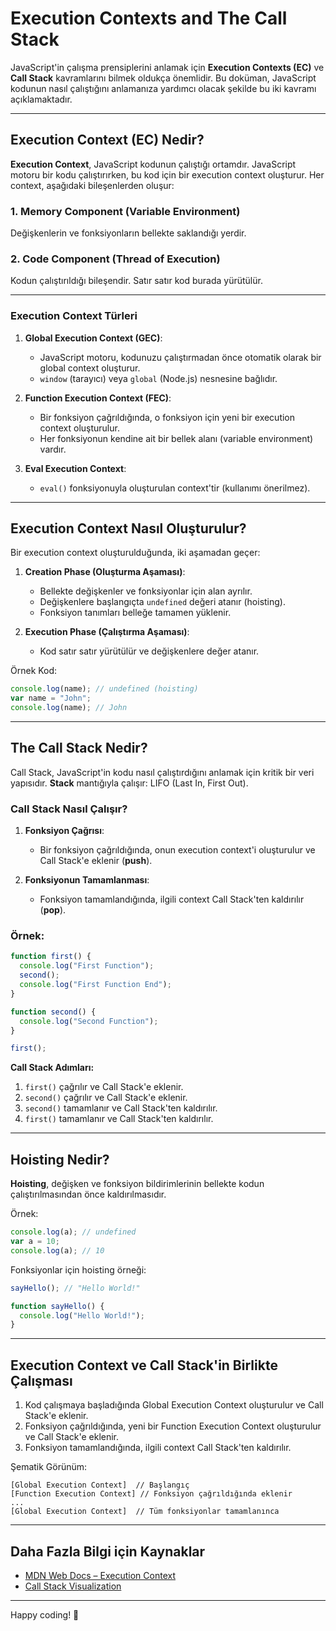 # Execution Contexts and The Call Stack

JavaScript'in çalışma prensiplerini anlamak için **Execution Contexts (EC)** ve **Call Stack** kavramlarını bilmek oldukça önemlidir. Bu doküman, JavaScript kodunun nasıl çalıştığını anlamanıza yardımcı olacak şekilde bu iki kavramı açıklamaktadır.

---

## Execution Context (EC) Nedir?

**Execution Context**, JavaScript kodunun çalıştığı ortamdır. JavaScript motoru bir kodu çalıştırırken, bu kod için bir execution context oluşturur. Her context, aşağıdaki bileşenlerden oluşur:

### 1. **Memory Component (Variable Environment)**
Değişkenlerin ve fonksiyonların bellekte saklandığı yerdir.

### 2. **Code Component (Thread of Execution)**
Kodun çalıştırıldığı bileşendir. Satır satır kod burada yürütülür.

---

### Execution Context Türleri

1. **Global Execution Context (GEC)**:
    - JavaScript motoru, kodunuzu çalıştırmadan önce otomatik olarak bir global context oluşturur.
    - `window` (tarayıcı) veya `global` (Node.js) nesnesine bağlıdır.

2. **Function Execution Context (FEC)**:
    - Bir fonksiyon çağrıldığında, o fonksiyon için yeni bir execution context oluşturulur.
    - Her fonksiyonun kendine ait bir bellek alanı (variable environment) vardır.

3. **Eval Execution Context**:
    - `eval()` fonksiyonuyla oluşturulan context'tir (kullanımı önerilmez).

---

## Execution Context Nasıl Oluşturulur?

Bir execution context oluşturulduğunda, iki aşamadan geçer:

1. **Creation Phase (Oluşturma Aşaması)**:
    - Bellekte değişkenler ve fonksiyonlar için alan ayrılır.
    - Değişkenlere başlangıçta `undefined` değeri atanır (hoisting).
    - Fonksiyon tanımları belleğe tamamen yüklenir.

2. **Execution Phase (Çalıştırma Aşaması)**:
    - Kod satır satır yürütülür ve değişkenlere değer atanır.

Örnek Kod:
```javascript
console.log(name); // undefined (hoisting)
var name = "John";
console.log(name); // John
```

---

## The Call Stack Nedir?

Call Stack, JavaScript'in kodu nasıl çalıştırdığını anlamak için kritik bir veri yapısıdır. **Stack** mantığıyla çalışır: LIFO (Last In, First Out).

### Call Stack Nasıl Çalışır?

1. **Fonksiyon Çağrısı**:
    - Bir fonksiyon çağrıldığında, onun execution context'i oluşturulur ve Call Stack'e eklenir (**push**).

2. **Fonksiyonun Tamamlanması**:
    - Fonksiyon tamamlandığında, ilgili context Call Stack'ten kaldırılır (**pop**).

### Örnek:
```javascript
function first() {
  console.log("First Function");
  second();
  console.log("First Function End");
}

function second() {
  console.log("Second Function");
}

first();
```

**Call Stack Adımları:**
1. `first()` çağrılır ve Call Stack'e eklenir.
2. `second()` çağrılır ve Call Stack'e eklenir.
3. `second()` tamamlanır ve Call Stack'ten kaldırılır.
4. `first()` tamamlanır ve Call Stack'ten kaldırılır.

---

## Hoisting Nedir?

**Hoisting**, değişken ve fonksiyon bildirimlerinin bellekte kodun çalıştırılmasından önce kaldırılmasıdır.

Örnek:
```javascript
console.log(a); // undefined
var a = 10;
console.log(a); // 10
```

Fonksiyonlar için hoisting örneği:
```javascript
sayHello(); // "Hello World!"

function sayHello() {
  console.log("Hello World!");
}
```

---

## Execution Context ve Call Stack'in Birlikte Çalışması

1. Kod çalışmaya başladığında Global Execution Context oluşturulur ve Call Stack'e eklenir.
2. Fonksiyon çağrıldığında, yeni bir Function Execution Context oluşturulur ve Call Stack'e eklenir.
3. Fonksiyon tamamlandığında, ilgili context Call Stack'ten kaldırılır.

Şematik Görünüm:
```
[Global Execution Context]  // Başlangıç
[Function Execution Context] // Fonksiyon çağrıldığında eklenir
...
[Global Execution Context]  // Tüm fonksiyonlar tamamlanınca
```

---

## Daha Fazla Bilgi için Kaynaklar
- [MDN Web Docs – Execution Context](https://developer.mozilla.org/en-US/docs/Web/JavaScript/Reference/Execution_context)
- [Call Stack Visualization](https://visualgo.net/en/stack)

---

Happy coding! 🚀
